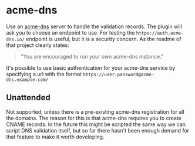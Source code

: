 ---
---
# acme-dns
Use an [acme-dns](https://github.com/joohoi/acme-dns) server to handle the validation records. 
The plugin will ask you to choose an endpoint to use. For testing the `https://auth.acme-dns.io/` 
endpoint is useful, but it is a security concern. As the readme of that project clearly states: 

> "You are encouraged to run your own acme-dns instance."

It's possible to use basic authentication for your acme-dns service by specifying a url with 
the format `https://user:password@acme-dns.example.com/`

## Unattended
Not supported, unless there is a pre-existing acme-dns registration for all the domains. 
The reason for this is that acme-dns requires you to create CNAME records. In the future this 
might be scripted the same way we can script DNS validation itself, but so far there hasn't been
enough demand for that feature to make it worth developing.